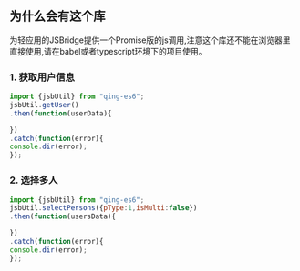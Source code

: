 ## 为什么会有这个库

为轻应用的JSBridge提供一个Promise版的js调用,注意这个库还不能在浏览器里直接使用,请在babel或者typescript环境下的项目使用。

### 1. 获取用户信息

```javascript
import {jsbUtil} from "qing-es6";
jsbUtil.getUser()
.then(function(userData){

})
.catch(function(error){
console.dir(error);
});
```

### 2. 选择多人

```javascript
import {jsbUtil} from "qing-es6";
jsbUtil.selectPersons({pType:1,isMulti:false})
.then(function(usersData){

})
.catch(function(error){
console.dir(error);
});
```